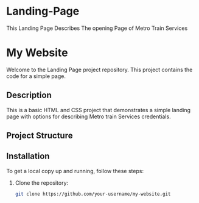# Landing-Page
This Landing Page Describes The opening Page of Metro Train Services
# My Website

Welcome to the Landing Page project repository. This project contains the code for a simple page.

## Description

This is a basic HTML and CSS project that demonstrates a simple landing page with options for describing Metro train Services credentials.

## Project Structure


## Installation

To get a local copy up and running, follow these steps:

1. Clone the repository:
   ```sh
   git clone https://github.com/your-username/my-website.git
